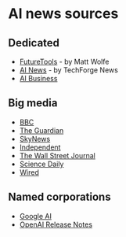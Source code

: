 # AI news sources

## Dedicated
* [FutureTools](https://www.futuretools.io/news) -  by Matt Wolfe
* [AI News](https://www.artificialintelligence-news.com) - by TechForge News
* [AI Business](https://aibusiness.com)

## Big media
* [BBC](https://www.bbc.co.uk/news/topics/ce1qrvleleqt)
* [The Guardian](https://www.theguardian.com/technology/artificialintelligenceai)
* [SkyNews](https://news.sky.com/topic/artificial-intelligence-7032)
* [Independent](https://www.independent.co.uk/topic/artificial-intelligence)
* [The Wall Street Journal](https://www.wsj.com/tech/ai)
* [Science Daily](https://www.sciencedaily.com/news/computers_math/artificial_intelligence/)
* [Wired](https://www.wired.com/tag/artificial-intelligence/)

## Named corporations
* [Google AI](https://blog.google/technology/ai/)
* [OpenAI Release Notes](https://help.openai.com/en/articles/6825453-chatgpt-release-notes)
